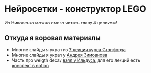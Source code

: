 # Нейросетки - конструктор LEGO


Из Николенко можно смело читать главу 4 целиком!


## Откуда я воровал материалы

- Многие слайды я украл из [7 лекции курса Стэнфорда](http://cs231n.stanford.edu/slides/2021/)
- Многие слайды я украл у [Андрея Зимовнова](https://github.com/ZEMUSHKA/mml-minor)
- Часть про weigth decay [взял у Ильдуса,](https://github.com/isadrtdinov/intro-to-dl-hse) для его лекций есть [конспект в notion](https://exuberant-arthropod-be8.notion.site/DL-1-07582f084f5148a19c31a84200bb9b58)
